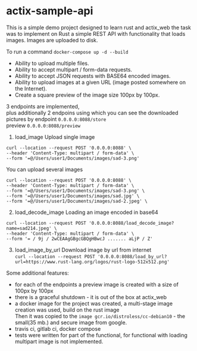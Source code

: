 # actix-sample-api

This is a simple demo project designed to learn rust and actix_web
the task was to implement on Rust a simple REST API with functionality that loads images.
Images are uploaded to disk.

To run a command
`docker-compose up -d --build`

  - Ability to upload multiple files.
  - Ability to accept multipart / form-data requests.
  - Ability to accept JSON requests with BASE64 encoded
images.
  - Ability to upload images at a given URL (image
posted somewhere on the Internet).
  - Create a square preview of the image size 100px by 100px.

3 endpoints are implemented,            
plus additionally 2 endpoins using which you can see the downloaded pictures by endpoint `0.0.0.0:8088/store`                   
preview `0.0.0.0:8088/preview`
1) load_image
Upload single image               
```
curl --location --request POST '0.0.0.0:8088' \          
--header 'Content-Type: multipart / form-data' \           
--form '=@/Users/user1/Documents/images/sad-3.png'
```

You can upload several images
```
curl --location --request POST '0.0.0.0:8088' \
--header 'Content-Type: multipart / form-data' \
--form '=@/Users/user1/Documents/images/sad-3.png' \
--form '=@/Users/user1/Documents/images/sad.jpg' \
--form '=@/Users/user1/Documents/images/sad-2.jpeg' \
```

2) load_decode_image
Loading an image encoded in base64
```
curl --location --request POST '0.0.0.0:8088/load_decode_image?name=sad214.jpeg' \
--header 'Content-Type: multipart / form-data' \
--form '= / 9j / 2wCEAAgGBgcGBQgHBwcJ ....... aLjP / Z'
```
3) load_image_by_url
Download image by url from internet            
`curl --location --request POST '0.0.0.0:8088/load_by_url?url=https://www.rust-lang.org/logos/rust-logo-512x512.png'`

Some additional features:
- for each of the endpoints a preview image is created with a size of 100px by 100px
- there is a graceful shutdown - it is out of the box at actix_web
- a docker image for the project was created, a multi-stage image creation was used, build on the rust image                 
Then it was copied to the `image gcr.io/distroless/cc-debian10` - the small(35 mb.) and secure image from google.       
- travis ci, gitlab ci, docker compose
- tests were written for part of the functional, for functional with loading multipart image is not implemented.
